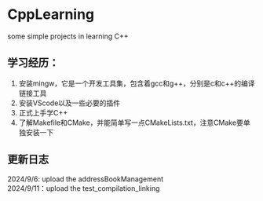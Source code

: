 # CppLearning
  some simple projects in learning C++

## 学习经历：
  1. 安装mingw，它是一个开发工具集，包含着gcc和g++，分别是c和c++的编译链接工具
  2. 安装VScode以及一些必要的插件
  3. 正式上手学C++
  4. 了解Makefile和CMake，并能简单写一点CMakeLists.txt，注意CMake要单独安装一下
     
## 更新日志
  2024/9/6: upload the addressBookManagement  
  2024/9/11：upload the test_compilation_linking
